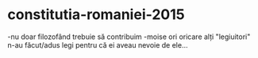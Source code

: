 # constitutia-romaniei-2015
-nu doar filozofând trebuie să contribuim
-moise ori oricare alți "legiuitori" n-au făcut/adus legi pentru că ei aveau nevoie de ele...
